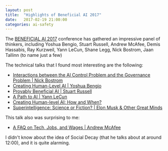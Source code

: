 ```yaml
---
layout: post
title:  "Highlights of Beneficial AI 2017"
date:   2017-02-19 21:00:00
categories: ai-safety
---
```


The [BENEFICIAL AI 2017](https://futureoflife.org/bai-2017/) conference has gathered an impressive
panel of thinkers, including Yoshua Bengio, Stuart Russell, Andrew McAfee, Demis Hassabis, Ray Kurzweil,
Yann LeCun, Shane Legg, Nick Bostrom, Jaan Tallinn (to name just a few)

The technical talks that I found most interesting are the following:

 - [Interactions between the AI Control Problem and the Governance Problem \| Nick Bostrom](https://www.youtube.com/watch?v=_H-uxRq2w-c)
 - [Creating Human-Level AI \| Yoshua Bengio](https://www.youtube.com/watch?v=ZHYXp3gJCaI)
 - [Provably Beneficial AI \| Stuart Russell](https://www.youtube.com/watch?v=pARXQnX6QS8)
 - [A Path to AI \| Yann LeCun](https://www.youtube.com/watch?v=bub58oYJTm0)
 - [Creating Human-level AI: How and When?](https://www.youtube.com/watch?v=V0aXMTpZTfc)
 - [Superintelligence: Science or Fiction? \| Elon Musk & Other Great Minds](https://www.youtube.com/watch?v=h0962biiZa4)
 
This talk also was surprising to me:

 - [A FAQ on Tech, Jobs, and Wages \| Andrew McAfee](https://www.youtube.com/watch?v=OTBjXq_9JtI)

I didn't know about the idea of Social Decay (that he talks about at around 12:00), and it is quite alarming.